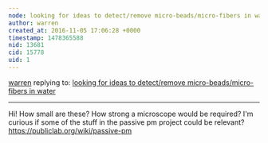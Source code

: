 ```yaml
---
node: looking for ideas to detect/remove micro-beads/micro-fibers in water
author: warren
created_at: 2016-11-05 17:06:28 +0000
timestamp: 1478365588
nid: 13681
cid: 15778
uid: 1
---
```




[warren](../profile/warren) replying to: [looking for ideas to detect/remove micro-beads/micro-fibers in water](../notes/vibhor/11-05-2016/looking-for-ideas-to-detect-remove-micro-beads-micro-fibers-in-water)

----
Hi! How small are these? How strong a microscope would be required? I'm curious if some of the stuff in the passive pm project could be relevant? https://publiclab.org/wiki/passive-pm